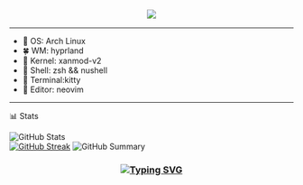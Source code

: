 <h3 align="center">
  <img src="https://readme-typing-svg.herokuapp.com/?font=Righteous&size=35&center=true&vCenter=true&width=1600&height=70&duration=4000&lines=Hello+There!+I'm+GML+" />
</h3>

---
  - 🍉 OS: Arch Linux
  - 🍀 WM: hyprland
  - 🍓 Kernel: xanmod-v2
  - 🍔 Shell: zsh && nushell
  - 🍭 Terminal:kitty
  - 🍊 Editor: neovim
---

📊 Stats

![GitHub Stats](http://github-profile-summary-cards.vercel.app/api/cards/stats?username=JaKooLit&theme=tokyonight)  
[![GitHub Streak](https://github-readme-streak-stats.herokuapp.com?user=JaKooLit&theme=tokyonight&hide_border=true&date_format=j%20M%5B%20Y%5D&card_width=480)](https://git.io/streak-stats)
![GitHub Summary](http://github-profile-summary-cards.vercel.app/api/cards/profile-details?username=JaKooLit&theme=tokyonight)


<h3 align="center">
  
  [![Typing SVG](https://readme-typing-svg.herokuapp.com?font=Fantasque+Sans+Mono&weight=700&size=24&pause=1000&color=0e75b6&center=true&width=446&lines=Thank+you+for+visiting!+%F0%9F%91%8D)](https://git.io/typing-svg)

</h3>
